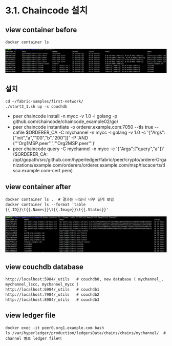 # 3.1. Chaincode 설치
## view container before
```
docker container ls
```
![container ls](https://github.com/skblockedu/edu19/blob/master/images/Session3_1_2.png)


## 설치
```
cd ~/fabric-samples/first-network/
./start3_1.sh up -s couchdb
```
- peer chaincode install -n mycc -v 1.0 -l golang -p github.com/chaincode/chaincode_example02/go/
- peer chaincode instantiate -o orderer.example.com:7050 --tls true --cafile $ORDERER_CA -C mychannel -n mycc -l golang -v 1.0 -c '{"Args":["init","a","100","b","200"]}' -P 'AND ('\''Org1MSP.peer'\'','\''Org2MSP.peer'\'')'
- peer chaincode query -C mychannel -n mycc -c '{"Args":["query","a"]}'
($ORDERER_CA: /opt/gopath/src/github.com/hyperledger/fabric/peer/crypto/ordererOrganizations/example.com/orderers/orderer.example.com/msp/tlscacerts/tlsca.example.com-cert.pem)

## view container after
```
docker container ls .  # 결과는 나오나 너무 길게 보임
docker container ls --format 'table {{.ID}}\t{{.Names}}\t{{.Image}}\t{{.Status}}'
```
![containe ls](https://github.com/skblockedu/edu19/blob/master/images/Session3_1_1.png)


## view couchdb database 
```
http://localhost:5984/_utils   # couchdb0, new database ( mychannel_, mychannel_lscc, mychannel_mycc )                            
http://localhost:6984/_utils   # couchdb1
http://localhost:7984/_utils   # couchdb2
http://localhost:8984/_utils   # couchdb3
```

## view ledger file
```
docker exec -it peer0.org1.example.com bash
ls /var/hyperledger/production/ledgersData/chains/chains/mychannel/  # channel 별로 ledger file이 
```
